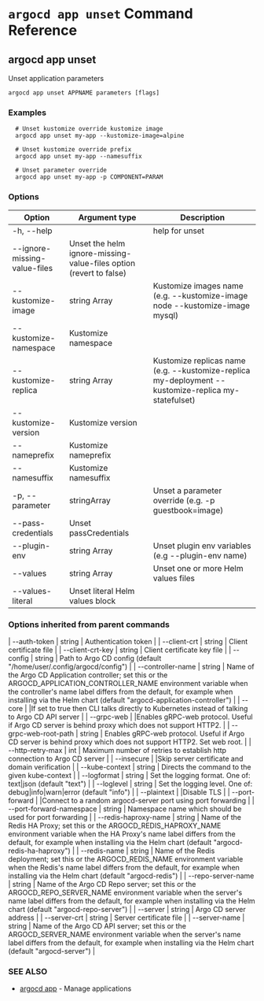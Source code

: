 # `argocd app unset` Command Reference

## argocd app unset

Unset application parameters

```
argocd app unset APPNAME parameters [flags]
```

### Examples

```
  # Unset kustomize override kustomize image
  argocd app unset my-app --kustomize-image=alpine

  # Unset kustomize override prefix
  argocd app unset my-app --namesuffix

  # Unset parameter override
  argocd app unset my-app -p COMPONENT=PARAM
```

### Options

| Option | Argument type | Description |
| ---------------- | ------ | ---- |
|-h, --help | | help for unset|
| --ignore-missing-value-files| Unset the helm ignore-missing-value-files option (revert to false) |
| --kustomize-image | string Array| Kustomize images name (e.g. --kustomize-image node --kustomize-image mysql) |
| --kustomize-namespace| Kustomize namespace |
| --kustomize-replica | string Array| Kustomize replicas name (e.g. --kustomize-replica my-deployment --kustomize-replica my-statefulset) |
| --kustomize-version| Kustomize version |
| --nameprefix| Kustomize nameprefix |
| --namesuffix| Kustomize namesuffix |
|-p, --parameter | stringArray | Unset a parameter override (e.g. -p guestbook=image) |
| --pass-credentials| Unset passCredentials |
| --plugin-env | string Array| Unset plugin env variables (e.g --plugin-env name) |
| --values | string Array| Unset one or more Helm values files |
| --values-literal| Unset literal Helm values block |

### Options inherited from parent commands


| --auth-token | string | Authentication token |
| --client-crt | string | Client certificate file |
| --client-crt-key | string | Client certificate key file |
| --config | string | Path to Argo CD config (default "/home/user/.config/argocd/config") |
| --controller-name | string | Name of the Argo CD Application controller; set this or the ARGOCD_APPLICATION_CONTROLLER_NAME environment variable when the controller's name label differs from the default, for example when installing via the Helm chart (default "argocd-application-controller") |
| --core | |If set to true then CLI talks directly to Kubernetes instead of talking to Argo CD API server |
| --grpc-web | |Enables gRPC-web protocol. Useful if Argo CD server is behind proxy which does not support HTTP2. |
| --grpc-web-root-path | string | Enables gRPC-web protocol. Useful if Argo CD server is behind proxy which does not support HTTP2. Set web root. |
| --http-retry-max | int | Maximum number of retries to establish http connection to Argo CD server |
| --insecure | |Skip server certificate and domain verification |
| --kube-context | string | Directs the command to the given kube-context |
| --logformat | string | Set the logging format. One of: text|json (default "text") |
| --loglevel | string | Set the logging level. One of: debug|info|warn|error (default "info") |
| --plaintext | |Disable TLS |
| --port-forward | |Connect to a random argocd-server port using port forwarding |
| --port-forward-namespace | string | Namespace name which should be used for port forwarding |
| --redis-haproxy-name | string | Name of the Redis HA Proxy; set this or the ARGOCD_REDIS_HAPROXY_NAME environment variable when the HA Proxy's name label differs from the default, for example when installing via the Helm chart (default "argocd-redis-ha-haproxy") |
| --redis-name | string | Name of the Redis deployment; set this or the ARGOCD_REDIS_NAME environment variable when the Redis's name label differs from the default, for example when installing via the Helm chart (default "argocd-redis") |
| --repo-server-name | string | Name of the Argo CD Repo server; set this or the ARGOCD_REPO_SERVER_NAME environment variable when the server's name label differs from the default, for example when installing via the Helm chart (default "argocd-repo-server") |
| --server | string | Argo CD server address |
| --server-crt | string | Server certificate file |
| --server-name | string | Name of the Argo CD API server; set this or the ARGOCD_SERVER_NAME environment variable when the server's name label differs from the default, for example when installing via the Helm chart (default "argocd-server") |

### SEE ALSO

* [argocd app](argocd_app.md)	 - Manage applications


